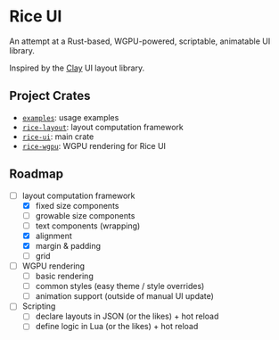 # Rice UI

An attempt at a Rust-based, WGPU-powered, scriptable, animatable UI library.

Inspired by the [Clay](https://github.com/nicbarker/clay) UI layout library.

## Project Crates

- [`examples`](./examples): usage examples
- [`rice-layout`](./rice-layout): layout computation framework
- [`rice-ui`](./rice-ui): main crate
- [`rice-wgpu`](./rice-wgpu): WGPU rendering for Rice UI

## Roadmap

- [ ] layout computation framework
  - [x] fixed size components
  - [ ] growable size components
  - [ ] text components (wrapping)
  - [x] alignment
  - [x] margin & padding
  - [ ] grid
- [ ] WGPU rendering
  - [ ] basic rendering
  - [ ] common styles (easy theme / style overrides)
  - [ ] animation support (outside of manual UI update)
- [ ] Scripting
  - [ ] declare layouts in JSON (or the likes) + hot reload
  - [ ] define logic in Lua (or the likes) + hot reload
